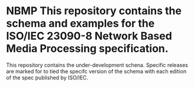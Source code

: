 # NBMP This repository contains the schema and examples for the ISO/IEC 23090-8 Network Based Media Processing specification.

This repository contains the under-development schena. Specific releases are marked for to tied the specifc version of the schema with each edition of the spec published by ISO/IEC.
